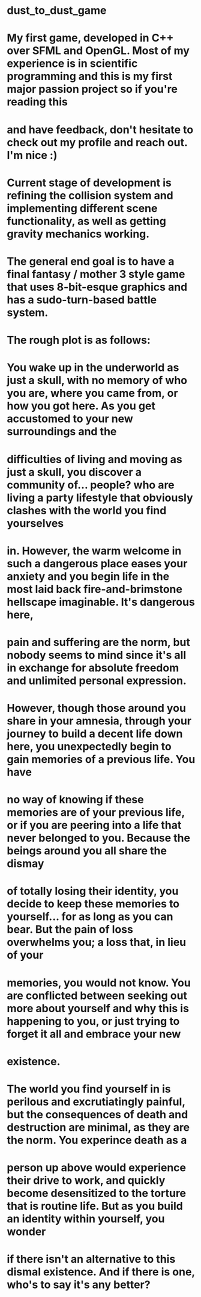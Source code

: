 # dust_to_dust_game

# My first game, developed in C++ over SFML and OpenGL. Most of my experience is in scientific programming and this is my first major passion project so if you're reading this
# and have feedback, don't hesitate to check out my profile and reach out. I'm nice :)

# Current stage of development is refining the collision system and implementing different scene functionality, as well as getting gravity mechanics working.

# The general end goal is to have a final fantasy / mother 3 style game that uses 8-bit-esque graphics and has a sudo-turn-based battle system.

# The rough plot is as follows:

# You wake up in the underworld as just a skull, with no memory of who you are, where you came from, or how you got here. As you get accustomed to your new surroundings and the
# difficulties of living and moving as just a skull, you discover a community of... people? who are living a party lifestyle that obviously clashes with the world you find yourselves
# in. However, the warm welcome in such a dangerous place eases your anxiety and you begin life in the most laid back fire-and-brimstone hellscape imaginable. It's dangerous here,
# pain and suffering are the norm, but nobody seems to mind since it's all in exchange for absolute freedom and unlimited personal expression.

# However, though those around you share in your amnesia, through your journey to build a decent life down here, you unexpectedly begin to gain memories of a previous life. You have
# no way of knowing if these memories are of your previous life, or if you are peering into a life that never belonged to you. Because the beings around you all share the dismay
# of totally losing their identity, you decide to keep these memories to yourself... for as long as you can bear. But the pain of loss overwhelms you; a loss that, in lieu of your
# memories, you would not know. You are conflicted between seeking out more about yourself and why this is happening to you, or just trying to forget it all and embrace your new
# existence.

# The world you find yourself in is perilous and excrutiatingly painful, but the consequences of death and destruction are minimal, as they are the norm. You experince death as a 
# person up above would experience their drive to work, and quickly become desensitized to the torture that is routine life. But as you build an identity within yourself, you wonder
# if there isn't an alternative to this dismal existence. And if there is one, who's to say it's any better?
